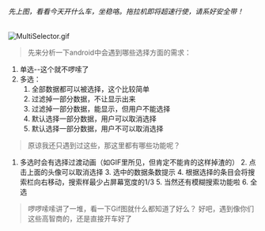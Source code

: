 ###### 先上图，看看今天开什么车，坐稳咯。拖拉机即将超速行使，请系好安全带！
![MultiSelector.gif](http://upload-images.jianshu.io/upload_images/2673171-568b55a3bb4190c9.gif?imageMogr2/auto-orient/strip)
>先来分析一下android中会遇到哪些选择方面的需求：
  1. 单选--这个就不啰嗦了
  2. 多选：
      1. 全部数据都可以被选择，这个比较简单
      2. 过滤掉一部分数据，不让显示出来
      3. 过滤掉一部分数据，能显示，但用户不能选择
      4. 默认选择一部分数据，用户可以取消选择
      5. 默认选择一部分数据，用户不可以取消选择
>原谅我还只遇到过这些，那这里都有哪些功能呢？

   1. 多选时会有选择过渡动画（如GIF里所见，但肯定不能肯的这样掉渣的）
    2. 点击上面的头像可以取消选择
    3. 选中的数据条数提示
    4. 根据选择的条目会将搜索栏向右移动，搜索样最少占屏幕宽度的1/3
    5. 当然还有模糊搜索功能啦
    6. 全选
>啰啰嗦嗦讲了一堆，看一下Gif图就什么都知道了好么？
好吧，遇到像你们这些高智商的，还是直接开车好了
